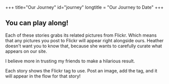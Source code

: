 +++
title="Our Journey"
id="journey"
longtitle = "Our Journey to Date"
+++

## You can play along!

Each of these stories grabs its related pictures from Flickr. Which means that any pictures you post to Flickr will appear right alongside ours. Heather doesn't want you to know that, because she wants to carefully curate what appears on our site.

I believe more in trusting my friends to make a hilarious result.

Each story shows the Flickr tag to use. Post an image, add the tag, and it will appear in the flow for that story!
